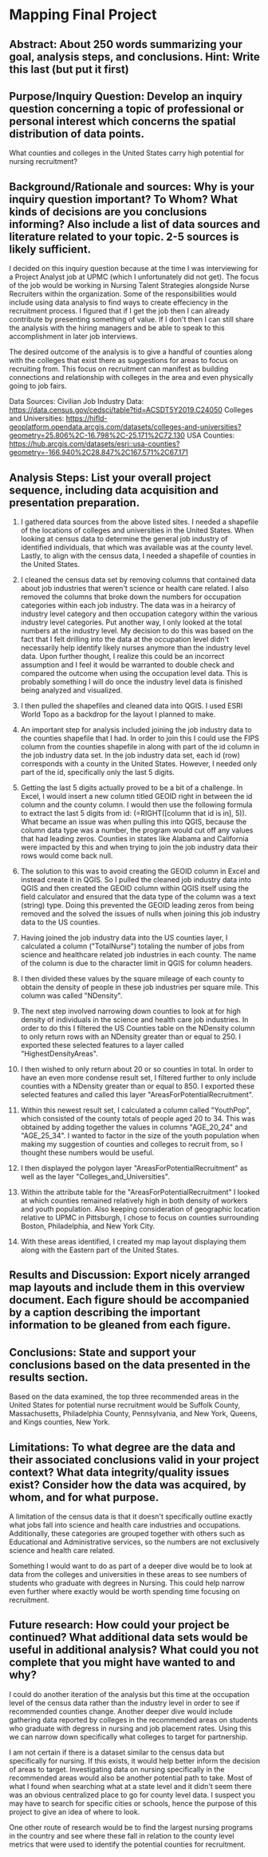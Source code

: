 # Mapping Final Project

## Abstract: About 250 words summarizing your goal, analysis steps, and conclusions. Hint: Write this last (but put it first)

## Purpose/Inquiry Question: Develop an inquiry question concerning a topic of professional or personal interest which concerns the spatial distribution of data points.
What counties and colleges in the United States carry high potential for nursing recruitment?

## Background/Rationale and sources: Why is your inquiry question important? To Whom? What kinds of decisions are you conclusions informing? Also include a list of data sources and literature related to your topic. 2-5 sources is likely sufficient.

I decided on this inquiry question because at the time I was interviewing for a Project Analyst job at UPMC (which I unfortunately did not get).  The focus of the job would be working in Nursing Talent Strategies alongside Nurse Recruiters within the organization.  Some of the responsibilities would include using data analysis to find ways to create effeciency in the recruitment process.  I figured that if I get the job then I can already contribute by presenting something of value.  If I don't then I can still share the analysis with the hiring managers and be able to speak to this accomplishment in later job interviews.

The desired outcome of the analysis is to give a handful of counties along with the colleges that exist there as suggestions for areas to focus on recruiting from.  This focus on recruitment can manifest as building connections and relationship with colleges in the area and even physically going to job fairs.

Data Sources:
Civilian Job Industry Data: https://data.census.gov/cedsci/table?tid=ACSDT5Y2019.C24050
Colleges and Universities: https://hifld-geoplatform.opendata.arcgis.com/datasets/colleges-and-universities?geometry=25.806%2C-16.798%2C-25.171%2C72.130
USA Counties: https://hub.arcgis.com/datasets/esri::usa-counties?geometry=-166.940%2C28.847%2C167.571%2C67.171

## Analysis Steps: List your overall project sequence, including data acquisition and presentation preparation.

1. I gathered data sources from the above listed sites.  I needed a shapefile of the locations of colleges and universities in the United States.  When looking at census data to determine the general job industry of identified individuals, that which was available was at the county level.  Lastly, to align with the census data, I needed a shapefile of counties in the United States.

2. I cleaned the census data set by removing columns that contained data about job industries that weren't science or health care related.  I also removed the columns that broke down the numbers for occupation categories within each job industry.  The data was in a heirarcy of industry level category and then occupation category within the various industry level categories.  Put another way, I only looked at the total numbers at the industry level.  My decision to do this was based on the fact that I felt drilling into the data at the occupation level didn't necessarily help identify likely nurses anymore than the industry level data.  Upon further thought, I realize this could be an incorrect assumption and I feel it would be warranted to double check and compared the outcome when using the occupation level data.  This is probably something I will do once the industry level data is finished being analyzed and visualized.

3. I then pulled the shapefiles and cleaned data into QGIS.  I used ESRI World Topo as a backdrop for the layout I planned to make.

4. An important step for analysis included joining the job industry data to the counties shapefile that I had.  In order to join this I could use the FIPS column from the counties shapefile in along with part of the id column in the job industry data set.  In the job industry data set, each id (row) corresponds with a county in the United States.  However, I needed only part of the id, specifically only the last 5 digits.

5. Getting the last 5 digits actually proved to be a bit of a challenge.  In Excel, I would insert a new column titled GEOID right in between the id column and the county column.  I would then use the following formula to extract the last 5 digits from id: (=RIGHT([column that id is in], 5)).  What became an issue was when pulling this into QGIS, because the column data type was a number, the program would cut off any values that had leading zeros.  Counties in states like Alabama and California were impacted by this and when trying to join the job industry data their rows would come back null.

6. The solution to this was to avoid creating the GEOID column in Excel and instead create it in QGIS.  So I pulled the cleaned job industry data into QGIS and then created the GEOID column within QGIS itself using the field calculator and ensured that the data type of the column was a text (string) type.  Doing this prevented the GEOID leading zeros from being removed and the solved the issues of nulls when joining this job industry data to the US counties.

7. Having joined the job industry data into the US counties layer, I calculated a column ("TotalNurse") totaling the number of jobs from science and healthcare related job industries in each county.  The name of the column is due to the character limit in QGIS for column headers.

8. I then divided these values by the square mileage of each county to obtain the density of people in these job industries per square mile.  This column was called "NDensity".

9. The next step involved narrowing down counties to look at for high density of individuals in the science and health care job industries.  In order to do this I filtered the US Counties table on the NDensity column to only return rows with an NDensity greater than or equal to 250.  I exported these selected features to a layer called "HighestDensityAreas".

10. I then wished to only return about 20 or so counties in total.  In order to have an even more condense result set, I filtered further to only include counties with a NDensity greater than or equal to 850.  I exported these selected features and called this layer "AreasForPotentialRecruitment".

11. Within this newest result set, I calculated a column called "YouthPop", which consisted of the county totals of people aged 20 to 34.  This was obtained by adding together the values in columns "AGE_20_24" and "AGE_25_34". I wanted to factor in the size of the youth population when making my suggestion of counties and colleges to recruit from, so I thought these numbers would be useful.

12. I then displayed the polygon layer "AreasForPotentialRecruitment" as well as the layer "Colleges_and_Universities".

13. Within the attribute table for the "AreasForPotentialRecruitment" I looked at which counties remained relatively high in both density of workers and youth population.  Also keeping consideration of geographic location relative to UPMC in Pittsburgh, I chose to focus on counties surrounding Boston, Philadelphia, and New York City.

14. With these areas identified, I created my map layout displaying them along with the Eastern part of the United States.

## Results and Discussion: Export nicely arranged map layouts and include them in this overview document. Each figure should be accompanied by a caption describing the important information to be gleaned from each figure.

## Conclusions: State and support your conclusions based on the data presented in the results section.
Based on the data examined, the top three recommended areas in the United States for potential nurse recruitment would be Suffolk County, Massachusetts, Philadelphia County, Pennsylvania, and New York, Queens, and Kings counties, New York.

## Limitations: To what degree are the data and their associated conclusions valid in your project context? What data integrity/quality issues exist? Consider how the data was acquired, by whom, and for what purpose.
A limitation of the census data is that it doesn't specifically outline exactly what jobs fall into science and health care industries and occupations.  Additionally, these categories are grouped together with others such as Educational and Administrative services, so the numbers are not exclusively science and health care related.

Something I would want to do as part of a deeper dive would be to look at data from the colleges and universities in these areas to see numbers of students who graduate with degrees in Nursing.  This could help narrow even further where exactly would be worth spending time focusing on recruitment.



## Future research: How could your project be continued? What additional data sets would be useful in additional analysis? What could you not complete that you might have wanted to and why?
I could do another iteration of the analysis but this time at the occupation level of the census data rather than the industry level in order to see if recommended counties change.  Another deeper dive would include gathering data reported by colleges in the recommended areas on students who graduate with degress in nursing and job placement rates.  Using this we can narrow down specifically what colleges to target for partnership.

I am not certain if there is a dataset similar to the census data but specifically for nursing.  If this exists, it would help better inform the decision of areas to target.  Investigating data on nursing specifically in the recommended areas would also be another potential path to take.  Most of what I found when searching what at a state level and it didn't seem there was an obvious centralized place to go for county level data.  I suspect you may have to search for specific cities or schools, hence the purpose of this project to give an idea of where to look.

One other route of research would be to find the largest nursing programs in the country and see where these fall in relation to the county level metrics that were used to identify the potential counties for recruitment.